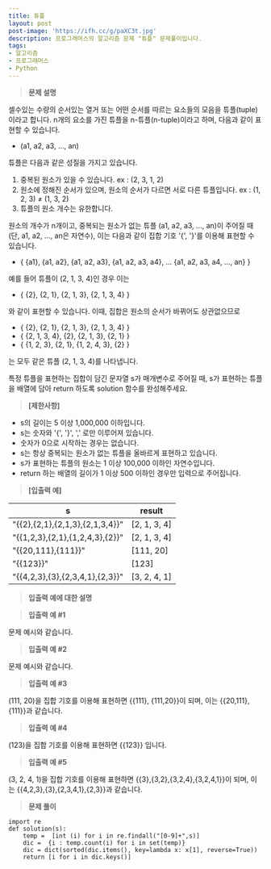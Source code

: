 ```yaml
---
title: 튜플
layout: post
post-image: 'https://ifh.cc/g/paXC3t.jpg'
description: 프로그래머스의 알고리즘 문제 "튜플" 문제풀이입니다.
tags:
- 알고리즘
- 프로그래머스
- Python
---
```



>**문제 설명**

셀수있는 수량의 순서있는 열거 또는 어떤 순서를 따르는 요소들의 모음을 튜플(tuple)이라고 합니다. n개의 요소를 가진 튜플을 n-튜플(n-tuple)이라고 하며, 다음과 같이 표현할 수 있습니다.

<ul>
<li>(a1, a2, a3, ..., an)</li>
</ul>

튜플은 다음과 같은 성질을 가지고 있습니다.

<ol>
<li>중복된 원소가 있을 수 있습니다. ex : (2, 3, 1, 2)</li>
<li>원소에 정해진 순서가 있으며, 원소의 순서가 다르면 서로 다른 튜플입니다. ex : (1, 2, 3) ≠ (1, 3, 2)</li>
<li>튜플의 원소 개수는 유한합니다.</li>
</ol>

원소의 개수가 n개이고, 중복되는 원소가 없는 튜플 (a1, a2, a3, ..., an)이 주어질 때(단, a1, a2, ..., an은 자연수), 이는 다음과 같이 집합 기호 '{', '}'를 이용해 표현할 수 있습니다.

<ul>
<li>{ {a1}, {a1, a2}, {a1, a2, a3}, {a1, a2, a3, a4}, ... {a1, a2, a3, a4, ..., an} }</li>
</ul>

예를 들어 튜플이 (2, 1, 3, 4)인 경우 이는

<ul>
<li>{ {2}, {2, 1}, {2, 1, 3}, {2, 1, 3, 4} }</li>
</ul>

와 같이 표현할 수 있습니다. 이때, 집합은 원소의 순서가 바뀌어도 상관없으므로

<ul>
<li>{ {2}, {2, 1}, {2, 1, 3}, {2, 1, 3, 4} }</li>
<li>{ {2, 1, 3, 4}, {2}, {2, 1, 3}, {2, 1} }</li>
<li>{ {1, 2, 3}, {2, 1}, {1, 2, 4, 3}, {2} }</li>
</ul>

는 모두 같은 튜플 (2, 1, 3, 4)를 나타냅니다.

특정 튜플을 표현하는 집합이 담긴 문자열 s가 매개변수로 주어질 때, s가 표현하는 튜플을 배열에 담아 return 하도록 solution 함수를 완성해주세요.

>**[제한사항]**

<ul>
<li>s의 길이는 5 이상 1,000,000 이하입니다.</li>
<li>s는 숫자와 '{', '}', ',' 로만 이루어져 있습니다.</li>
<li>숫자가 0으로 시작하는 경우는 없습니다.</li>
<li>s는 항상 중복되는 원소가 없는 튜플을 올바르게 표현하고 있습니다.</li>
<li>s가 표현하는 튜플의 원소는 1 이상 100,000 이하인 자연수입니다.</li>
<li>return 하는 배열의 길이가 1 이상 500 이하인 경우만 입력으로 주어집니다.</li>
</ul>

>**[입출력 예]**

| s | result |
|--|--|
| "{{2},{2,1},{2,1,3},{2,1,3,4}}" | [2, 1, 3, 4] |
| "{{1,2,3},{2,1},{1,2,4,3},{2}}" | [2, 1, 3, 4] |
| "{{20,111},{111}}" | [111, 20] |
| "{{123}}" | [123] |
| "{{4,2,3},{3},{2,3,4,1},{2,3}}" | [3, 2, 4, 1] |

>**입출력 예에 대한 설명**



>**입출력 예 #1**

문제 예시와 같습니다.

>**입출력 예 #2**

문제 예시와 같습니다.

>**입출력 예 #3**

(111, 20)을 집합 기호를 이용해 표현하면 {{111}, {111,20}}이 되며, 이는 {{20,111},{111}}과 같습니다.

>**입출력 예 #4**

(123)을 집합 기호를 이용해 표현하면 {{123}} 입니다.

>**입출력 예 #5**

(3, 2, 4, 1)을 집합 기호를 이용해 표현하면 {{3},{3,2},{3,2,4},{3,2,4,1}}이 되며, 이는 {{4,2,3},{3},{2,3,4,1},{2,3}}과 같습니다.

>**문제 풀이**

    import re
    def solution(s):
        temp =  [int (i) for i in re.findall("[0-9]+",s)] 
        dic =  {i : temp.count(i) for i in set(temp)}
        dic = dict(sorted(dic.items(), key=lambda x: x[1], reverse=True))
        return [i for i in dic.keys()]

